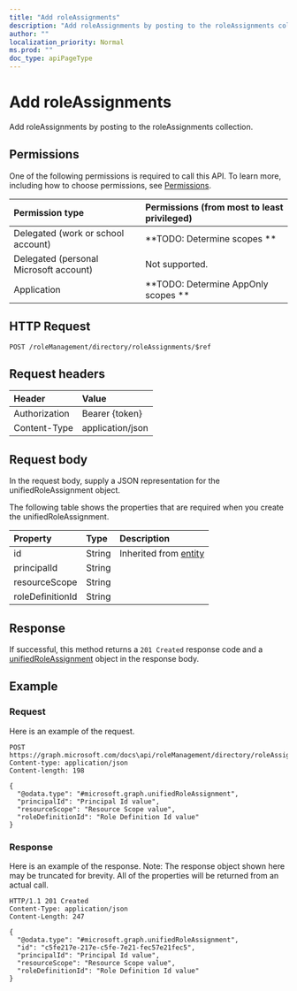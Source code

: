 ```yaml
---
title: "Add roleAssignments"
description: "Add roleAssignments by posting to the roleAssignments collection."
author: ""
localization_priority: Normal
ms.prod: ""
doc_type: apiPageType
---
```


# Add roleAssignments

Add roleAssignments by posting to the roleAssignments collection.

## Permissions
One of the following permissions is required to call this API. To learn more, including how to choose permissions, see [Permissions](/concepts/permissions-reference.md).

|Permission type|Permissions (from most to least privileged)|
|:---|:---|
|Delegated (work or school account)|**TODO: Determine scopes **|
|Delegated (personal Microsoft account)|Not supported.|
|Application|**TODO: Determine AppOnly scopes **|

## HTTP Request
<!-- {
  "blockType": "ignored"
}
-->
``` http
POST /roleManagement/directory/roleAssignments/$ref
```

## Request headers
|Header|Value|
|:---|:---|
|Authorization|Bearer {token}|
|Content-Type|application/json|

## Request body
In the request body, supply a JSON representation for the unifiedRoleAssignment object.

The following table shows the properties that are required when you create the unifiedRoleAssignment.

|Property|Type|Description|
|:---|:---|:---|
|id|String| Inherited from [entity](../resources/entity.md)|
|principalId|String||
|resourceScope|String||
|roleDefinitionId|String||



## Response
If successful, this method returns a `201 Created` response code and a [unifiedRoleAssignment](../resources/unifiedroleassignment.md) object in the response body.

## Example

### Request
Here is an example of the request.
<!-- {
  "blockType": "request",
  "name": "create_unifiedroleassignment_from_"
}
-->
``` http
POST https://graph.microsoft.com/docs\api/roleManagement/directory/roleAssignments
Content-type: application/json
Content-length: 198

{
  "@odata.type": "#microsoft.graph.unifiedRoleAssignment",
  "principalId": "Principal Id value",
  "resourceScope": "Resource Scope value",
  "roleDefinitionId": "Role Definition Id value"
}
```

### Response
Here is an example of the response. Note: The response object shown here may be truncated for brevity. All of the properties will be returned from an actual call.
<!-- {
  "blockType": "response",
  "truncated": true,
  "@odata.type": "microsoft.graph.unifiedroleassignment"
}
-->
``` http
HTTP/1.1 201 Created
Content-Type: application/json
Content-Length: 247

{
  "@odata.type": "#microsoft.graph.unifiedRoleAssignment",
  "id": "c5fe217e-217e-c5fe-7e21-fec57e21fec5",
  "principalId": "Principal Id value",
  "resourceScope": "Resource Scope value",
  "roleDefinitionId": "Role Definition Id value"
}
```

